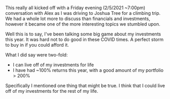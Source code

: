 #

This really all kicked off with a Friday evening (2/5/2021 ~7:00pm) 
conversation with Alex as I was driving to Joshua Tree for a climbing trip.
We had a whole lot more to discuss than financials and investments,
however it became one of the more interesting topics we stumbled upon.

Well this is to say, I've been talking some big game about my investments
this year. It was hard not to do good in these COVID times. A perfect storm
to buy in if you could afford it. 

What I did say were two-fold:

* I can live off of my investments for life
* I have had ~100% returns this year, with a good amount of my portfolio > 200%

Specifically I mentioned one thing
that might be true. I think that I could live off of my investments for the 
rest of my life. 